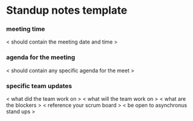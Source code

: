 # Standup notes template

### meeting time
< should contain the meeting date and time >

### agenda for the meeting
< should contain any specific agenda for the meet >

### specific team updates 

< what did the team work on >
< what will the team work on >
< what are the blockers >
< reference your scrum board >
< be open to asynchronus stand ups >
